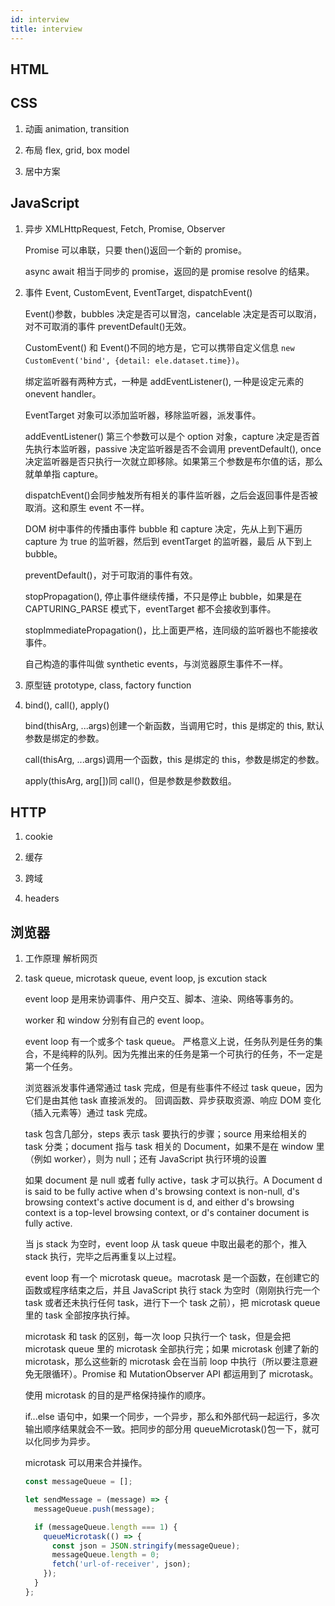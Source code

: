 ```yaml
---
id: interview
title: interview
---
```


## HTML

## CSS

1. 动画 animation, transition

2. 布局 flex, grid, box model

3. 居中方案

## JavaScript

1. 异步 XMLHttpRequest, Fetch, Promise, Observer

   Promise 可以串联，只要 then()返回一个新的 promise。

   async await 相当于同步的 promise，返回的是 promise resolve 的结果。

2) 事件 Event, CustomEvent, EventTarget, dispatchEvent()

   Event()参数，bubbles 决定是否可以冒泡，cancelable 决定是否可以取消，对不可取消的事件 preventDefault()无效。

   CustomEvent() 和 Event()不同的地方是，它可以携带自定义信息 `new CustomEvent('bind', {detail: ele.dataset.time})`。

   绑定监听器有两种方式，一种是 addEventListener(), 一种是设定元素的 onevent handler。

   EventTarget 对象可以添加监听器，移除监听器，派发事件。

   addEventListener() 第三个参数可以是个 option 对象，capture 决定是否首先执行本监听器，passive 决定监听器是否不会调用 preventDefault(),
   once 决定监听器是否只执行一次就立即移除。如果第三个参数是布尔值的话，那么就单单指 capture。

   dispatchEvent()会同步触发所有相关的事件监听器，之后会返回事件是否被取消。这和原生 event 不一样。

   DOM 树中事件的传播由事件 bubble 和 capture 决定，先从上到下遍历 capture 为 true 的监听器，然后到 eventTarget 的监听器，最后
   从下到上 bubble。

   preventDefault()，对于可取消的事件有效。

   stopPropagation(), 停止事件继续传播，不只是停止 bubble，如果是在 CAPTURING_PARSE 模式下，eventTarget 都不会接收到事件。

   stopImmediatePropagation()，比上面更严格，连同级的监听器也不能接收事件。

   自己构造的事件叫做 synthetic events，与浏览器原生事件不一样。

3) 原型链 prototype, class, factory function

4) bind(), call(), apply()

   bind(thisArg, ...args)创建一个新函数，当调用它时，this 是绑定的 this, 默认参数是绑定的参数。

   call(thisArg, ...args)调用一个函数，this 是绑定的 this，参数是绑定的参数。

   apply(thisArg, arg[])同 call()，但是参数是参数数组。

## HTTP

1. cookie

2. 缓存

3. 跨域

4. headers

## 浏览器

1. 工作原理 解析网页

2. task queue, microtask queue, event loop, js excution stack

   event loop 是用来协调事件、用户交互、脚本、渲染、网络等事务的。

   worker 和 window 分别有自己的 event loop。

   event loop 有一个或多个 task queue。 严格意义上说，任务队列是任务的集合，不是纯粹的队列。因为先推出来的任务是第一个可执行的任务，不一定是第一个任务。

   浏览器派发事件通常通过 task 完成，但是有些事件不经过 task queue，因为它们是由其他 task 直接派发的。 回调函数、异步获取资源、响应 DOM 变化（插入元素等）通过 task 完成。

   task 包含几部分，steps 表示 task 要执行的步骤；source 用来给相关的 task 分类；document 指与 task 相关的 Document，如果不是在 window 里（例如 worker），则为 null；还有 JavaScript 执行环境的设置

   如果 document 是 null 或者 fully active，task 才可以执行。A Document d is said to be fully active when d's browsing context is non-null, d's browsing context's active document is d, and either d's browsing context is a top-level browsing context, or d's container document is fully active.

   当 js stack 为空时，event loop 从 task queue 中取出最老的那个，推入 stack 执行，完毕之后再重复以上过程。

   event loop 有一个 microtask queue。macrotask 是一个函数，在创建它的函数或程序结束之后，并且 JavaScript 执行 stack 为空时（刚刚执行完一个 task 或者还未执行任何 task，进行下一个 task 之前），把 microtask queue 里的 task 全部按序执行掉。

   microtask 和 task 的区别，每一次 loop 只执行一个 task，但是会把 microtask queue 里的 microtask 全部执行完；如果 microtask 创建了新的 microtask，那么这些新的 microtask 会在当前 loop 中执行（所以要注意避免无限循环）。Promise 和 MutationObserver API 都运用到了 microtask。

   使用 microtask 的目的是严格保持操作的顺序。

   if...else 语句中，如果一个同步，一个异步，那么和外部代码一起运行，多次输出顺序结果就会不一致。把同步的部分用 queueMicrotask()包一下，就可以化同步为异步。

   microtask 可以用来合并操作。

   ```javascript
   const messageQueue = [];

   let sendMessage = (message) => {
     messageQueue.push(message);

     if (messageQueue.length === 1) {
       queueMicrotask(() => {
         const json = JSON.stringify(messageQueue);
         messageQueue.length = 0;
         fetch('url-of-receiver', json);
       });
     }
   };
   ```
